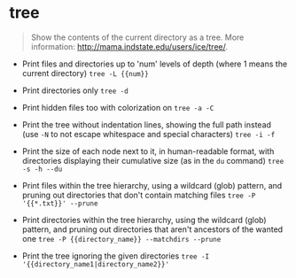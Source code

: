 # tree
> Show the contents of the current directory as a tree.
> More information: <http://mama.indstate.edu/users/ice/tree/>.

- Print files and directories up to 'num' levels of depth (where 1 means the current directory)
`tree -L {{num}}`

- Print directories only
`tree -d`

- Print hidden files too with colorization on
`tree -a -C`

- Print the tree without indentation lines, showing the full path instead (use `-N` to not escape whitespace and special characters)
`tree -i -f`

- Print the size of each node next to it, in human-readable format, with directories displaying their cumulative size (as in the `du` command)
`tree -s -h --du`

- Print files within the tree hierarchy, using a wildcard (glob) pattern, and pruning out directories that don't contain matching files
`tree -P '{{*.txt}}' --prune`

- Print directories within the tree hierarchy, using the wildcard (glob) pattern, and pruning out directories that aren't ancestors of the wanted one
`tree -P {{directory_name}} --matchdirs --prune`

- Print the tree ignoring the given directories
`tree -I '{{directory_name1|directory_name2}}'`
